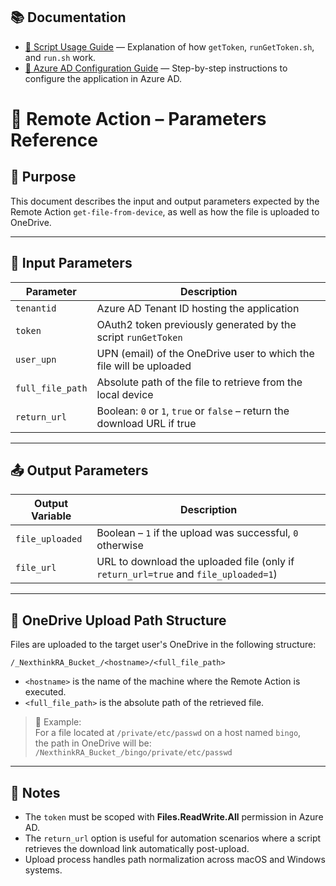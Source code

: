 ## 📚 Documentation

- [🔗 Script Usage Guide](TOOLS.md) — Explanation of how `getToken`, `runGetToken.sh`, and `run.sh` work.
- [🔗 Azure AD Configuration Guide](AZURE.md) — Step-by-step instructions to configure the application in Azure AD.

# 📘 Remote Action – Parameters Reference

## 🎯 Purpose
This document describes the input and output parameters expected by the Remote Action `get-file-from-device`, as well as how the file is uploaded to OneDrive.

---

## 🔐 Input Parameters

| Parameter         | Description                                                                 |
|------------------|-----------------------------------------------------------------------------|
| `tenantid`        | Azure AD Tenant ID hosting the application                                 |
| `token`           | OAuth2 token previously generated by the script `runGetToken`              |
| `user_upn`        | UPN (email) of the OneDrive user to which the file will be uploaded        |
| `full_file_path`  | Absolute path of the file to retrieve from the local device                |
| `return_url`      | Boolean: `0` or `1`, `true` or `false` – return the download URL if true   |

---

## 📤 Output Parameters

| Output Variable    | Description                                                                 |
|-------------------|-----------------------------------------------------------------------------|
| `file_uploaded`    | Boolean – `1` if the upload was successful, `0` otherwise                   |
| `file_url`         | URL to download the uploaded file (only if `return_url=true` and `file_uploaded=1`) |

---

## 📂 OneDrive Upload Path Structure

Files are uploaded to the target user's OneDrive in the following structure:

```
/_NexthinkRA_Bucket_/<hostname>/<full_file_path>
```

- `<hostname>` is the name of the machine where the Remote Action is executed.
- `<full_file_path>` is the absolute path of the retrieved file.

> 📌 Example:  
> For a file located at `/private/etc/passwd` on a host named `bingo`,  
> the path in OneDrive will be:  
> `/NexthinkRA_Bucket_/bingo/private/etc/passwd`

---

## 🔎 Notes

- The `token` must be scoped with **Files.ReadWrite.All** permission in Azure AD.
- The `return_url` option is useful for automation scenarios where a script retrieves the download link automatically post-upload.
- Upload process handles path normalization across macOS and Windows systems.
